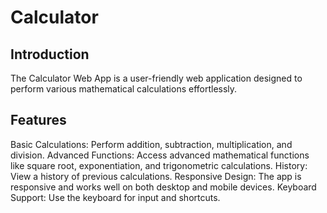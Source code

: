 # Calculator

## Introduction
The Calculator Web App is a user-friendly web application designed to perform various mathematical calculations effortlessly.

## Features
Basic Calculations: Perform addition, subtraction, multiplication, and division.
Advanced Functions: Access advanced mathematical functions like square root, exponentiation, and trigonometric calculations.
History: View a history of previous calculations.
Responsive Design: The app is responsive and works well on both desktop and mobile devices.
Keyboard Support: Use the keyboard for input and shortcuts.
